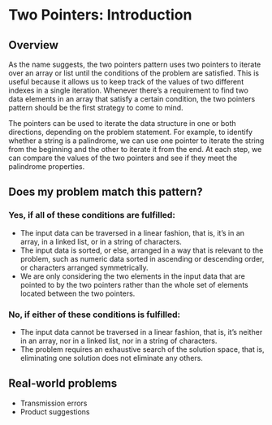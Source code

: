 # Two Pointers: Introduction

## Overview

As the name suggests, the two pointers pattern uses two pointers to iterate over an array or list until the conditions of the problem are satisfied. This is useful because it allows us to keep track of the values of two different indexes in a single iteration. Whenever there’s a requirement to find two data elements in an array that satisfy a certain condition, the two pointers pattern should be the first strategy to come to mind.

The pointers can be used to iterate the data structure in one or both directions, depending on the problem statement. For example, to identify whether a string is a palindrome, we can use one pointer to iterate the string from the beginning and the other to iterate it from the end. At each step, we can compare the values of the two pointers and see if they meet the palindrome properties.

## Does my problem match this pattern?

### Yes, if all of these conditions are fulfilled:

- The input data can be traversed in a linear fashion, that is, it’s in an array, in a linked list, or in a string of characters.
- The input data is sorted, or else, arranged in a way that is relevant to the problem, such as numeric data sorted in ascending or descending order, or characters arranged symmetrically.
- We are only considering the two elements in the input data that are pointed to by the two pointers rather than the whole set of elements located between the two pointers.

### No, if either of these conditions is fulfilled:

- The input data cannot be traversed in a linear fashion, that is, it’s neither in an array, nor in a linked list, nor in a string of characters.
- The problem requires an exhaustive search of the solution space, that is, eliminating one solution does not eliminate any others.

## Real-world problems
- Transmission errors
- Product suggestions

